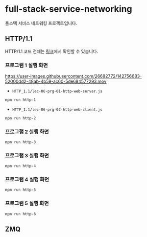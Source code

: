 # full-stack-service-networking

풀스택 서비스 네트워킹 프로젝트입니다.

## HTTP/1.1

HTTP/1.1 코드 전체는 [링크](/HTTP_1.1)에서 확인할 수 있습니다.

### 프로그램 1 실행 화면

<https://user-images.githubusercontent.com/26682772/142756683-52000dd2-48ab-4b59-ac60-5de684577293.mov>

- `HTTP_1.1/lec-06-prg-01-http-web-server.js`

```bash
npm run http-1
```

- `HTTP_1.1/lec-06-prg-02-http-web-client.js`

```bash
npm run http-2
```

### 프로그램 2 실행 화면

<!-- 여기 영상 넣기 -->

```bash
npm run http-3
```

### 프로그램 3 실행 화면

<!-- 여기 영상 넣기 -->

```bash
npm run http-4
```

### 프로그램 4 실행 화면

<!-- 여기 영상 넣기 -->

```bash
npm run http-5
```

### 프로그램 5 실행 화면

<!-- 여기 영상 넣기 -->

```bash
npm run http-6
```

## ZMQ

